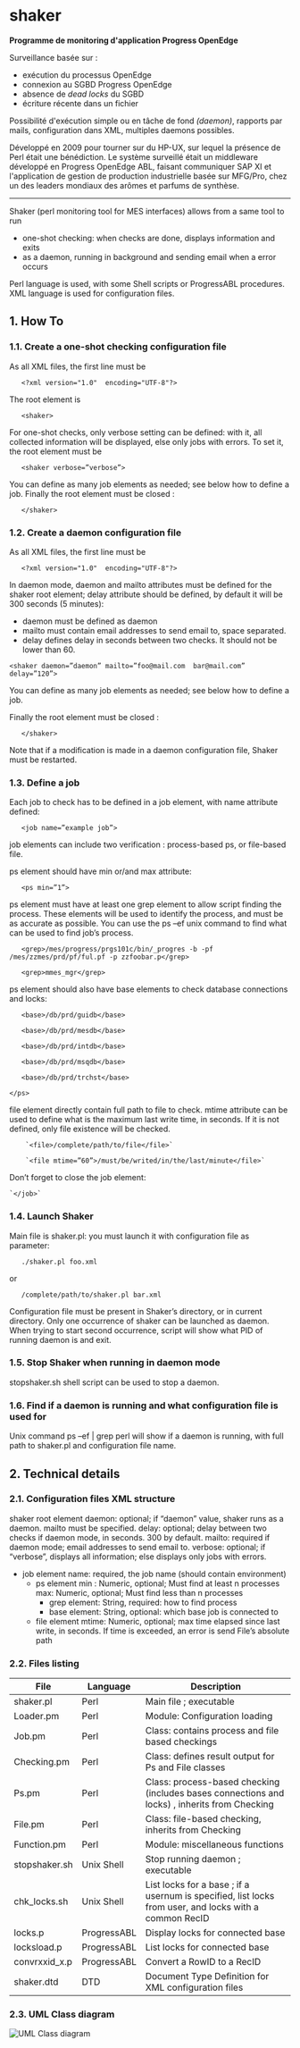 # shaker
**Programme de monitoring d'application Progress OpenEdge**

Surveillance basée sur :
* exécution du processus OpenEdge
* connexion au SGBD Progress OpenEdge
* absence de *dead locks* du SGBD
* écriture récente dans un fichier

Possibilité d'exécution simple ou en tâche de fond *(daemon)*, rapports par mails, configuration dans XML, multiples daemons possibles.

Développé en 2009 pour tourner sur du HP-UX, sur lequel la présence de Perl était une bénédiction.
Le système surveillé était un middleware développé en Progress OpenEdge ABL, faisant communiquer SAP XI et l'application de gestion de production industrielle basée sur MFG/Pro, chez un des leaders mondiaux des arômes et parfums de synthèse.



---

Shaker (perl monitoring tool for MES interfaces) allows from a same tool to run
* one-shot checking: when checks are done, displays information and exits
* as a daemon, running in background and sending email when a error occurs

Perl language is used, with some Shell scripts or ProgressABL procedures. XML language is used for configuration files.

## 1.   How To
### 1.1.	Create a one-shot checking configuration file
As all XML files, the first line must be

`	<?xml version="1.0"  encoding="UTF-8"?>`

The root element is 

`	<shaker>`

For one-shot checks, only verbose setting can be defined: with it, all collected information will be displayed, else only jobs with errors. To set it, the root element must be

`	<shaker verbose=”verbose”>`

You can define as many job elements as needed; see below how to define a job.
Finally the root element must be closed :

`	</shaker>`


### 1.2.	Create a daemon configuration file
As all XML files, the first line must be

`	<?xml version="1.0"  encoding="UTF-8"?>`

In daemon mode, daemon and mailto attributes must be defined for the shaker root element; delay attribute should be defined, by default it will be 300 seconds (5 minutes):
* daemon must be defined as daemon
* mailto must contain email addresses to send email to, space separated.
* delay defines delay in seconds between two checks. It should not be lower than 60.

`<shaker daemon=”daemon” mailto=”foo@mail.com  bar@mail.com” delay=”120”>`

You can define as many job elements as needed; see below how to define a job.

Finally the root element must be closed :

`	</shaker>`

Note that if a modification is made in a daemon configuration file, Shaker must be restarted.

### 1.3.	Define a job
Each job to check has to be defined in a job element, with name attribute defined:

`	<job name=”example job”>`

job elements can include two verification : process-based ps, or file-based file.

ps element should have min or/and max attribute:

`	<ps min=”1”>`

ps element must have at least one grep element to allow script finding the process. These elements will be used to identify the process, and must be as accurate as possible. You can use the ps –ef unix command to find what can be used to find job’s process.

`	<grep>/mes/progress/prgs101c/bin/_progres -b -pf 			/mes/zzmes/prd/pf/ful.pf -p zzfoobar.p</grep>`

`	<grep>mmes_mgr</grep>`

ps element should also have base elements to check database connections and locks:

`	<base>/db/prd/guidb</base>`

`	<base>/db/prd/mesdb</base>`

`	<base>/db/prd/intdb</base>`

`	<base>/db/prd/msqdb</base>`

`	<base>/db/prd/trchst</base>`

`</ps>`

file element directly contain full path to file to check. mtime attribute can be used to define what is the maximum last write time, in seconds. If it is not defined, only file existence will be checked.

		`<file>/complete/path/to/file</file>`

		`<file mtime=”60”>/must/be/writed/in/the/last/minute</file>`

Don’t forget to close the job element:

	`</job>`



### 1.4.	Launch Shaker
Main file is shaker.pl: you must launch it with configuration file as parameter:

`	./shaker.pl foo.xml`

or

`	/complete/path/to/shaker.pl bar.xml`

Configuration file must be present in Shaker’s directory, or in current directory.
Only one occurrence of shaker can be launched as daemon. When trying to start second occurrence, script will show what PID of running daemon is and exit.


### 1.5.	Stop Shaker when running in daemon mode
stopshaker.sh shell script can be used to stop a daemon.


### 1.6.	Find if a daemon is running and what configuration file is used for
Unix command ps –ef | grep perl will show if a daemon is running, with full path to shaker.pl and configuration file name.


## 2.	Technical details
### 2.1.	Configuration files XML structure
shaker root element
  daemon: optional; if “daemon” value, shaker runs as a daemon. mailto must be specified.
  delay: optional; delay between two checks if daemon mode, in seconds. 300 by default.
  mailto: required if daemon mode; email addresses to send email to.
  verbose: optional; if “verbose”, displays all information; else displays only jobs with errors.
  - job element
    name: required, the job name (should contain environment)
    - ps element
      min : Numeric, optional; Must find at least n processes
      max: Numeric, optional; Must find less than n processes
      - grep element: String, required: how to find process
      - base element: String, optional: which base job is connected to
    - file element
      mtime: Numeric, optional; max time elapsed since last write, in seconds. If time is exceeded, an error is send
        File’s absolute path

### 2.2.	Files listing

File|Language|Description
----|--------|-----------
shaker.pl|Perl|Main file ; executable
Loader.pm|Perl|Module: Configuration loading
Job.pm|Perl|Class: contains process and file based checkings
Checking.pm|Perl|Class: defines result output for Ps and File classes
Ps.pm|Perl|Class: process-based checking (includes bases connections and locks) , inherits from Checking
File.pm|Perl|Class: file-based checking, inherits from Checking
Function.pm|Perl|Module: miscellaneous functions
stopshaker.sh|Unix Shell|Stop running daemon ; executable
chk_locks.sh|Unix Shell|List locks for a base ; if a usernum is specified, list locks from user, and locks with a common RecID
locks.p|ProgressABL|Display locks for connected base
locksload.p|ProgressABL|List locks for connected base
convrxxid_x.p|ProgressABL|Convert a RowID to a RecID
shaker.dtd|DTD|Document Type Definition for XML configuration files

### 2.3. UML Class diagram
![UML Class diagram](UMLShaker.jpg)